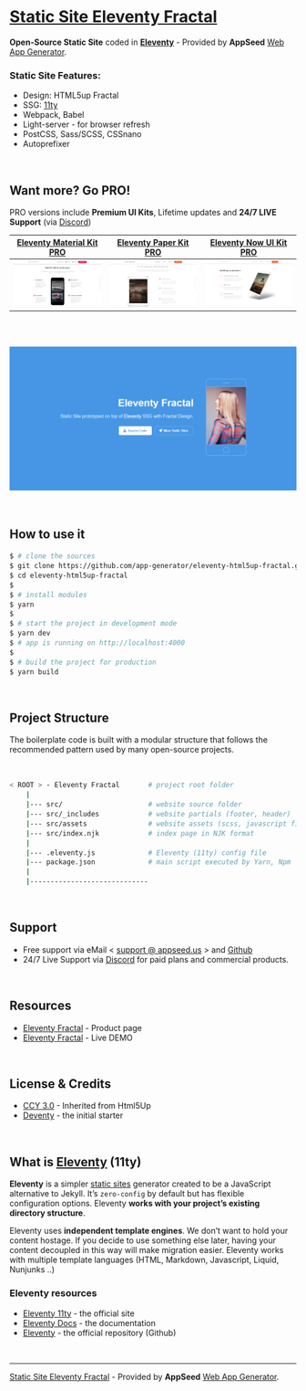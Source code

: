 # [Static Site Eleventy Fractal](https://appseed.us/static-site/eleventy-html5up-fractal)

**Open-Source Static Site** coded in **[Eleventy](https://www.11ty.io/)** - Provided by **AppSeed** [Web App Generator](https://appseed.us/app-generator).

### Static Site Features:

- Design: HTML5up Fractal
- SSG: [11ty](https://www.11ty.io/)
- Webpack, Babel
- Light-server - for browser refresh
- PostCSS, Sass/SCSS, CSSnano
- Autoprefixer

<br />

## Want more? Go PRO!

PRO versions include **Premium UI Kits**, Lifetime updates and **24/7 LIVE Support** (via [Discord](https://discord.gg/fZC6hup)) 

| [Eleventy Material Kit PRO](https://appseed.us/static-site/eleventy-material-kit-pro) | [Eleventy Paper Kit PRO](https://appseed.us/static-site/eleventy-paper-kit-pro) | [Eleventy Now UI Kit PRO](https://appseed.us/static-site/eleventy-now-ui-kit-pro) |
| --- | --- | --- |
| [![Eleventy Material Kit PRO](https://raw.githubusercontent.com/app-generator/static/master/products/eleventy-material-kit-pro-screen.png)](https://appseed.us/static-site/eleventy-material-kit-pro)  | [![Eleventy Paper Kit PRO](https://raw.githubusercontent.com/app-generator/static/master/products/eleventy-paper-kit-pro-screen.png)](https://appseed.us/static-site/eleventy-paper-kit-pro) | [![Eleventy Now UI Kit PRO](https://raw.githubusercontent.com/app-generator/static/master/products/eleventy-now-ui-kit-pro-screen.png)](https://appseed.us/static-site/eleventy-now-ui-kit-pro)

<br />
<br />

![Eleventy Html5UP Fractal - Static Site built with 11ty.](https://raw.githubusercontent.com/app-generator/static/master/products/eleventy-html5up-fractal-screen.png)

<br />

## How to use it

```bash
$ # clone the sources
$ git clone https://github.com/app-generator/eleventy-html5up-fractal.git
$ cd eleventy-html5up-fractal
$
$ # install modules
$ yarn
$
$ # start the project in development mode
$ yarn dev
$ # app is running on http://localhost:4000
$
$ # build the project for production
$ yarn build
```

<br />

## Project Structure

The boilerplate code is built with a modular structure that follows the recommended pattern used by many open-source projects. 

<br />

```bash
< ROOT > - Eleventy Fractal       # project root folder
    |
    |--- src/                     # website source folder  
    |--- src/_includes            # website partials (footer, header)  
    |--- src/assets               # website assets (scss, javascript files)
    |--- src/index.njk            # index page in NJK format
    |  
    |--- .eleventy.js             # Eleventy (11ty) config file
    |--- package.json             # main script executed by Yarn, Npm
    |
    |-----------------------------
```

<br />

## Support

- Free support via eMail < [support @ appseed.us](https://appseed.us/support) > and [Github](https://github.com/app-generator/eleventy-html5up-paradigm/issues)
- 24/7 Live Support via [Discord](https://discord.gg/fZC6hup) for paid plans and commercial products.

<br />

## Resources

- [Eleventy Fractal](https://appseed.us/static-site/eleventy-html5up-fractal) - Product page
- [Eleventy Fractal](https://eleventy-html5up-fractal.appseed.us) - Live DEMO

<br />

## License & Credits

- [CCY 3.0](https://html5up.net/license) - Inherited from Html5Up
- [Deventy](https://github.com/ianrose/deventy) - the initial starter 

<br />

## What is [Eleventy](https://www.11ty.dev/) (11ty)

**Eleventy** is a simpler [static sites](https://appseed.us/static-site) generator created to be a JavaScript alternative to Jekyll.
It’s `zero-config` by default but has flexible configuration options. Eleventy **works with your project’s existing directory structure**.

Eleventy uses **independent template engines**. We don’t want to hold your content hostage. If you decide to use something else later, having your content decoupled in this way will make migration easier. Eleventy works with multiple template languages (HTML, Markdown, Javascript, Liquid, Nunjunks ..)

### Eleventy resources

- [Eleventy 11ty](https://www.11ty.dev/) - the official site
- [Eleventy Docs](https://www.11ty.dev/docs/) - the documentation
- [Eleventy](https://github.com/11ty/eleventy/) - the official repository (Github)

<br />

---
[Static Site Eleventy Fractal](https://appseed.us/static-site/eleventy-html5up-fractal) - Provided by **AppSeed** [Web App Generator](https://appseed.us/app-generator).
